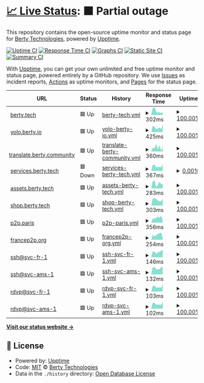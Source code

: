 # [📈 Live Status](https://uptime.berty.io): <!--live status--> **🟧 Partial outage**

This repository contains the open-source uptime monitor and status page for [Berty Technologies](https://berty.tech), powered by [Upptime](https://github.com/upptime/upptime).

[![Uptime CI](https://github.com/berty/uptime/workflows/Uptime%20CI/badge.svg)](https://github.com/berty/uptime/actions?query=workflow%3A%22Uptime+CI%22)
[![Response Time CI](https://github.com/berty/uptime/workflows/Response%20Time%20CI/badge.svg)](https://github.com/berty/uptime/actions?query=workflow%3A%22Response+Time+CI%22)
[![Graphs CI](https://github.com/berty/uptime/workflows/Graphs%20CI/badge.svg)](https://github.com/berty/uptime/actions?query=workflow%3A%22Graphs+CI%22)
[![Static Site CI](https://github.com/berty/uptime/workflows/Static%20Site%20CI/badge.svg)](https://github.com/berty/uptime/actions?query=workflow%3A%22Static+Site+CI%22)
[![Summary CI](https://github.com/berty/uptime/workflows/Summary%20CI/badge.svg)](https://github.com/berty/uptime/actions?query=workflow%3A%22Summary+CI%22)

With [Upptime](https://upptime.js.org), you can get your own unlimited and free uptime monitor and status page, powered entirely by a GitHub repository. We use [Issues](https://github.com/berty/uptime/issues) as incident reports, [Actions](https://github.com/berty/uptime/actions) as uptime monitors, and [Pages](https://uptime.berty.io) for the status page.

<!--start: status pages-->
<!-- This summary is generated by Upptime (https://github.com/upptime/upptime) -->
<!-- Do not edit this manually, your changes will be overwritten -->
<!-- prettier-ignore -->
| URL | Status | History | Response Time | Uptime |
| --- | ------ | ------- | ------------- | ------ |
| <img alt="" src="https://icons.duckduckgo.com/ip3/www.berty.tech.ico" height="13"> [berty.tech](https://www.berty.tech) | 🟩 Up | [berty-tech.yml](https://github.com/berty/uptime/commits/HEAD/history/berty-tech.yml) | <details><summary><img alt="Response time graph" src="./graphs/berty-tech/response-time-week.png" height="20"> 302ms</summary><br><a href="https://uptime.berty.io/history/berty-tech"><img alt="Response time 418" src="https://img.shields.io/endpoint?url=https%3A%2F%2Fraw.githubusercontent.com%2Fberty%2Fuptime%2FHEAD%2Fapi%2Fberty-tech%2Fresponse-time.json"></a><br><a href="https://uptime.berty.io/history/berty-tech"><img alt="24-hour response time 497" src="https://img.shields.io/endpoint?url=https%3A%2F%2Fraw.githubusercontent.com%2Fberty%2Fuptime%2FHEAD%2Fapi%2Fberty-tech%2Fresponse-time-day.json"></a><br><a href="https://uptime.berty.io/history/berty-tech"><img alt="7-day response time 302" src="https://img.shields.io/endpoint?url=https%3A%2F%2Fraw.githubusercontent.com%2Fberty%2Fuptime%2FHEAD%2Fapi%2Fberty-tech%2Fresponse-time-week.json"></a><br><a href="https://uptime.berty.io/history/berty-tech"><img alt="30-day response time 338" src="https://img.shields.io/endpoint?url=https%3A%2F%2Fraw.githubusercontent.com%2Fberty%2Fuptime%2FHEAD%2Fapi%2Fberty-tech%2Fresponse-time-month.json"></a><br><a href="https://uptime.berty.io/history/berty-tech"><img alt="1-year response time 462" src="https://img.shields.io/endpoint?url=https%3A%2F%2Fraw.githubusercontent.com%2Fberty%2Fuptime%2FHEAD%2Fapi%2Fberty-tech%2Fresponse-time-year.json"></a></details> | <details><summary><a href="https://uptime.berty.io/history/berty-tech">100.00%</a></summary><a href="https://uptime.berty.io/history/berty-tech"><img alt="All-time uptime 99.98%" src="https://img.shields.io/endpoint?url=https%3A%2F%2Fraw.githubusercontent.com%2Fberty%2Fuptime%2FHEAD%2Fapi%2Fberty-tech%2Fuptime.json"></a><br><a href="https://uptime.berty.io/history/berty-tech"><img alt="24-hour uptime 100.00%" src="https://img.shields.io/endpoint?url=https%3A%2F%2Fraw.githubusercontent.com%2Fberty%2Fuptime%2FHEAD%2Fapi%2Fberty-tech%2Fuptime-day.json"></a><br><a href="https://uptime.berty.io/history/berty-tech"><img alt="7-day uptime 100.00%" src="https://img.shields.io/endpoint?url=https%3A%2F%2Fraw.githubusercontent.com%2Fberty%2Fuptime%2FHEAD%2Fapi%2Fberty-tech%2Fuptime-week.json"></a><br><a href="https://uptime.berty.io/history/berty-tech"><img alt="30-day uptime 100.00%" src="https://img.shields.io/endpoint?url=https%3A%2F%2Fraw.githubusercontent.com%2Fberty%2Fuptime%2FHEAD%2Fapi%2Fberty-tech%2Fuptime-month.json"></a><br><a href="https://uptime.berty.io/history/berty-tech"><img alt="1-year uptime 99.99%" src="https://img.shields.io/endpoint?url=https%3A%2F%2Fraw.githubusercontent.com%2Fberty%2Fuptime%2FHEAD%2Fapi%2Fberty-tech%2Fuptime-year.json"></a></details>
| <img alt="" src="https://icons.duckduckgo.com/ip3/yolo.berty.io.ico" height="13"> [yolo.berty.io](https://yolo.berty.io/) | 🟩 Up | [yolo-berty-io.yml](https://github.com/berty/uptime/commits/HEAD/history/yolo-berty-io.yml) | <details><summary><img alt="Response time graph" src="./graphs/yolo-berty-io/response-time-week.png" height="20"> 425ms</summary><br><a href="https://uptime.berty.io/history/yolo-berty-io"><img alt="Response time 428" src="https://img.shields.io/endpoint?url=https%3A%2F%2Fraw.githubusercontent.com%2Fberty%2Fuptime%2FHEAD%2Fapi%2Fyolo-berty-io%2Fresponse-time.json"></a><br><a href="https://uptime.berty.io/history/yolo-berty-io"><img alt="24-hour response time 559" src="https://img.shields.io/endpoint?url=https%3A%2F%2Fraw.githubusercontent.com%2Fberty%2Fuptime%2FHEAD%2Fapi%2Fyolo-berty-io%2Fresponse-time-day.json"></a><br><a href="https://uptime.berty.io/history/yolo-berty-io"><img alt="7-day response time 425" src="https://img.shields.io/endpoint?url=https%3A%2F%2Fraw.githubusercontent.com%2Fberty%2Fuptime%2FHEAD%2Fapi%2Fyolo-berty-io%2Fresponse-time-week.json"></a><br><a href="https://uptime.berty.io/history/yolo-berty-io"><img alt="30-day response time 422" src="https://img.shields.io/endpoint?url=https%3A%2F%2Fraw.githubusercontent.com%2Fberty%2Fuptime%2FHEAD%2Fapi%2Fyolo-berty-io%2Fresponse-time-month.json"></a><br><a href="https://uptime.berty.io/history/yolo-berty-io"><img alt="1-year response time 435" src="https://img.shields.io/endpoint?url=https%3A%2F%2Fraw.githubusercontent.com%2Fberty%2Fuptime%2FHEAD%2Fapi%2Fyolo-berty-io%2Fresponse-time-year.json"></a></details> | <details><summary><a href="https://uptime.berty.io/history/yolo-berty-io">100.00%</a></summary><a href="https://uptime.berty.io/history/yolo-berty-io"><img alt="All-time uptime 99.93%" src="https://img.shields.io/endpoint?url=https%3A%2F%2Fraw.githubusercontent.com%2Fberty%2Fuptime%2FHEAD%2Fapi%2Fyolo-berty-io%2Fuptime.json"></a><br><a href="https://uptime.berty.io/history/yolo-berty-io"><img alt="24-hour uptime 100.00%" src="https://img.shields.io/endpoint?url=https%3A%2F%2Fraw.githubusercontent.com%2Fberty%2Fuptime%2FHEAD%2Fapi%2Fyolo-berty-io%2Fuptime-day.json"></a><br><a href="https://uptime.berty.io/history/yolo-berty-io"><img alt="7-day uptime 100.00%" src="https://img.shields.io/endpoint?url=https%3A%2F%2Fraw.githubusercontent.com%2Fberty%2Fuptime%2FHEAD%2Fapi%2Fyolo-berty-io%2Fuptime-week.json"></a><br><a href="https://uptime.berty.io/history/yolo-berty-io"><img alt="30-day uptime 100.00%" src="https://img.shields.io/endpoint?url=https%3A%2F%2Fraw.githubusercontent.com%2Fberty%2Fuptime%2FHEAD%2Fapi%2Fyolo-berty-io%2Fuptime-month.json"></a><br><a href="https://uptime.berty.io/history/yolo-berty-io"><img alt="1-year uptime 99.98%" src="https://img.shields.io/endpoint?url=https%3A%2F%2Fraw.githubusercontent.com%2Fberty%2Fuptime%2FHEAD%2Fapi%2Fyolo-berty-io%2Fuptime-year.json"></a></details>
| <img alt="" src="https://icons.duckduckgo.com/ip3/translate.berty.community.ico" height="13"> [translate.berty.community](https://translate.berty.community) | 🟩 Up | [translate-berty-community.yml](https://github.com/berty/uptime/commits/HEAD/history/translate-berty-community.yml) | <details><summary><img alt="Response time graph" src="./graphs/translate-berty-community/response-time-week.png" height="20"> 360ms</summary><br><a href="https://uptime.berty.io/history/translate-berty-community"><img alt="Response time 392" src="https://img.shields.io/endpoint?url=https%3A%2F%2Fraw.githubusercontent.com%2Fberty%2Fuptime%2FHEAD%2Fapi%2Ftranslate-berty-community%2Fresponse-time.json"></a><br><a href="https://uptime.berty.io/history/translate-berty-community"><img alt="24-hour response time 274" src="https://img.shields.io/endpoint?url=https%3A%2F%2Fraw.githubusercontent.com%2Fberty%2Fuptime%2FHEAD%2Fapi%2Ftranslate-berty-community%2Fresponse-time-day.json"></a><br><a href="https://uptime.berty.io/history/translate-berty-community"><img alt="7-day response time 360" src="https://img.shields.io/endpoint?url=https%3A%2F%2Fraw.githubusercontent.com%2Fberty%2Fuptime%2FHEAD%2Fapi%2Ftranslate-berty-community%2Fresponse-time-week.json"></a><br><a href="https://uptime.berty.io/history/translate-berty-community"><img alt="30-day response time 347" src="https://img.shields.io/endpoint?url=https%3A%2F%2Fraw.githubusercontent.com%2Fberty%2Fuptime%2FHEAD%2Fapi%2Ftranslate-berty-community%2Fresponse-time-month.json"></a><br><a href="https://uptime.berty.io/history/translate-berty-community"><img alt="1-year response time 400" src="https://img.shields.io/endpoint?url=https%3A%2F%2Fraw.githubusercontent.com%2Fberty%2Fuptime%2FHEAD%2Fapi%2Ftranslate-berty-community%2Fresponse-time-year.json"></a></details> | <details><summary><a href="https://uptime.berty.io/history/translate-berty-community">100.00%</a></summary><a href="https://uptime.berty.io/history/translate-berty-community"><img alt="All-time uptime 99.87%" src="https://img.shields.io/endpoint?url=https%3A%2F%2Fraw.githubusercontent.com%2Fberty%2Fuptime%2FHEAD%2Fapi%2Ftranslate-berty-community%2Fuptime.json"></a><br><a href="https://uptime.berty.io/history/translate-berty-community"><img alt="24-hour uptime 100.00%" src="https://img.shields.io/endpoint?url=https%3A%2F%2Fraw.githubusercontent.com%2Fberty%2Fuptime%2FHEAD%2Fapi%2Ftranslate-berty-community%2Fuptime-day.json"></a><br><a href="https://uptime.berty.io/history/translate-berty-community"><img alt="7-day uptime 100.00%" src="https://img.shields.io/endpoint?url=https%3A%2F%2Fraw.githubusercontent.com%2Fberty%2Fuptime%2FHEAD%2Fapi%2Ftranslate-berty-community%2Fuptime-week.json"></a><br><a href="https://uptime.berty.io/history/translate-berty-community"><img alt="30-day uptime 100.00%" src="https://img.shields.io/endpoint?url=https%3A%2F%2Fraw.githubusercontent.com%2Fberty%2Fuptime%2FHEAD%2Fapi%2Ftranslate-berty-community%2Fuptime-month.json"></a><br><a href="https://uptime.berty.io/history/translate-berty-community"><img alt="1-year uptime 100.00%" src="https://img.shields.io/endpoint?url=https%3A%2F%2Fraw.githubusercontent.com%2Fberty%2Fuptime%2FHEAD%2Fapi%2Ftranslate-berty-community%2Fuptime-year.json"></a></details>
| <img alt="" src="https://icons.duckduckgo.com/ip3/services.berty.tech.ico" height="13"> [services.berty.tech](https://services.berty.tech/authorize) | 🟥 Down | [services-berty-tech.yml](https://github.com/berty/uptime/commits/HEAD/history/services-berty-tech.yml) | <details><summary><img alt="Response time graph" src="./graphs/services-berty-tech/response-time-week.png" height="20"> 367ms</summary><br><a href="https://uptime.berty.io/history/services-berty-tech"><img alt="Response time 419" src="https://img.shields.io/endpoint?url=https%3A%2F%2Fraw.githubusercontent.com%2Fberty%2Fuptime%2FHEAD%2Fapi%2Fservices-berty-tech%2Fresponse-time.json"></a><br><a href="https://uptime.berty.io/history/services-berty-tech"><img alt="24-hour response time 451" src="https://img.shields.io/endpoint?url=https%3A%2F%2Fraw.githubusercontent.com%2Fberty%2Fuptime%2FHEAD%2Fapi%2Fservices-berty-tech%2Fresponse-time-day.json"></a><br><a href="https://uptime.berty.io/history/services-berty-tech"><img alt="7-day response time 367" src="https://img.shields.io/endpoint?url=https%3A%2F%2Fraw.githubusercontent.com%2Fberty%2Fuptime%2FHEAD%2Fapi%2Fservices-berty-tech%2Fresponse-time-week.json"></a><br><a href="https://uptime.berty.io/history/services-berty-tech"><img alt="30-day response time 384" src="https://img.shields.io/endpoint?url=https%3A%2F%2Fraw.githubusercontent.com%2Fberty%2Fuptime%2FHEAD%2Fapi%2Fservices-berty-tech%2Fresponse-time-month.json"></a><br><a href="https://uptime.berty.io/history/services-berty-tech"><img alt="1-year response time 413" src="https://img.shields.io/endpoint?url=https%3A%2F%2Fraw.githubusercontent.com%2Fberty%2Fuptime%2FHEAD%2Fapi%2Fservices-berty-tech%2Fresponse-time-year.json"></a></details> | <details><summary><a href="https://uptime.berty.io/history/services-berty-tech">0.00%</a></summary><a href="https://uptime.berty.io/history/services-berty-tech"><img alt="All-time uptime 43.18%" src="https://img.shields.io/endpoint?url=https%3A%2F%2Fraw.githubusercontent.com%2Fberty%2Fuptime%2FHEAD%2Fapi%2Fservices-berty-tech%2Fuptime.json"></a><br><a href="https://uptime.berty.io/history/services-berty-tech"><img alt="24-hour uptime 0.00%" src="https://img.shields.io/endpoint?url=https%3A%2F%2Fraw.githubusercontent.com%2Fberty%2Fuptime%2FHEAD%2Fapi%2Fservices-berty-tech%2Fuptime-day.json"></a><br><a href="https://uptime.berty.io/history/services-berty-tech"><img alt="7-day uptime 0.00%" src="https://img.shields.io/endpoint?url=https%3A%2F%2Fraw.githubusercontent.com%2Fberty%2Fuptime%2FHEAD%2Fapi%2Fservices-berty-tech%2Fuptime-week.json"></a><br><a href="https://uptime.berty.io/history/services-berty-tech"><img alt="30-day uptime 0.00%" src="https://img.shields.io/endpoint?url=https%3A%2F%2Fraw.githubusercontent.com%2Fberty%2Fuptime%2FHEAD%2Fapi%2Fservices-berty-tech%2Fuptime-month.json"></a><br><a href="https://uptime.berty.io/history/services-berty-tech"><img alt="1-year uptime 0.00%" src="https://img.shields.io/endpoint?url=https%3A%2F%2Fraw.githubusercontent.com%2Fberty%2Fuptime%2FHEAD%2Fapi%2Fservices-berty-tech%2Fuptime-year.json"></a></details>
| <img alt="" src="https://icons.duckduckgo.com/ip3/assets.berty.tech.ico" height="13"> [assets.berty.tech](https://assets.berty.tech/) | 🟩 Up | [assets-berty-tech.yml](https://github.com/berty/uptime/commits/HEAD/history/assets-berty-tech.yml) | <details><summary><img alt="Response time graph" src="./graphs/assets-berty-tech/response-time-week.png" height="20"> 283ms</summary><br><a href="https://uptime.berty.io/history/assets-berty-tech"><img alt="Response time 318" src="https://img.shields.io/endpoint?url=https%3A%2F%2Fraw.githubusercontent.com%2Fberty%2Fuptime%2FHEAD%2Fapi%2Fassets-berty-tech%2Fresponse-time.json"></a><br><a href="https://uptime.berty.io/history/assets-berty-tech"><img alt="24-hour response time 359" src="https://img.shields.io/endpoint?url=https%3A%2F%2Fraw.githubusercontent.com%2Fberty%2Fuptime%2FHEAD%2Fapi%2Fassets-berty-tech%2Fresponse-time-day.json"></a><br><a href="https://uptime.berty.io/history/assets-berty-tech"><img alt="7-day response time 283" src="https://img.shields.io/endpoint?url=https%3A%2F%2Fraw.githubusercontent.com%2Fberty%2Fuptime%2FHEAD%2Fapi%2Fassets-berty-tech%2Fresponse-time-week.json"></a><br><a href="https://uptime.berty.io/history/assets-berty-tech"><img alt="30-day response time 263" src="https://img.shields.io/endpoint?url=https%3A%2F%2Fraw.githubusercontent.com%2Fberty%2Fuptime%2FHEAD%2Fapi%2Fassets-berty-tech%2Fresponse-time-month.json"></a><br><a href="https://uptime.berty.io/history/assets-berty-tech"><img alt="1-year response time 344" src="https://img.shields.io/endpoint?url=https%3A%2F%2Fraw.githubusercontent.com%2Fberty%2Fuptime%2FHEAD%2Fapi%2Fassets-berty-tech%2Fresponse-time-year.json"></a></details> | <details><summary><a href="https://uptime.berty.io/history/assets-berty-tech">100.00%</a></summary><a href="https://uptime.berty.io/history/assets-berty-tech"><img alt="All-time uptime 99.98%" src="https://img.shields.io/endpoint?url=https%3A%2F%2Fraw.githubusercontent.com%2Fberty%2Fuptime%2FHEAD%2Fapi%2Fassets-berty-tech%2Fuptime.json"></a><br><a href="https://uptime.berty.io/history/assets-berty-tech"><img alt="24-hour uptime 100.00%" src="https://img.shields.io/endpoint?url=https%3A%2F%2Fraw.githubusercontent.com%2Fberty%2Fuptime%2FHEAD%2Fapi%2Fassets-berty-tech%2Fuptime-day.json"></a><br><a href="https://uptime.berty.io/history/assets-berty-tech"><img alt="7-day uptime 100.00%" src="https://img.shields.io/endpoint?url=https%3A%2F%2Fraw.githubusercontent.com%2Fberty%2Fuptime%2FHEAD%2Fapi%2Fassets-berty-tech%2Fuptime-week.json"></a><br><a href="https://uptime.berty.io/history/assets-berty-tech"><img alt="30-day uptime 100.00%" src="https://img.shields.io/endpoint?url=https%3A%2F%2Fraw.githubusercontent.com%2Fberty%2Fuptime%2FHEAD%2Fapi%2Fassets-berty-tech%2Fuptime-month.json"></a><br><a href="https://uptime.berty.io/history/assets-berty-tech"><img alt="1-year uptime 99.99%" src="https://img.shields.io/endpoint?url=https%3A%2F%2Fraw.githubusercontent.com%2Fberty%2Fuptime%2FHEAD%2Fapi%2Fassets-berty-tech%2Fuptime-year.json"></a></details>
| <img alt="" src="https://icons.duckduckgo.com/ip3/shop.berty.tech.ico" height="13"> [shop.berty.tech](https://shop.berty.tech) | 🟩 Up | [shop-berty-tech.yml](https://github.com/berty/uptime/commits/HEAD/history/shop-berty-tech.yml) | <details><summary><img alt="Response time graph" src="./graphs/shop-berty-tech/response-time-week.png" height="20"> 303ms</summary><br><a href="https://uptime.berty.io/history/shop-berty-tech"><img alt="Response time 243" src="https://img.shields.io/endpoint?url=https%3A%2F%2Fraw.githubusercontent.com%2Fberty%2Fuptime%2FHEAD%2Fapi%2Fshop-berty-tech%2Fresponse-time.json"></a><br><a href="https://uptime.berty.io/history/shop-berty-tech"><img alt="24-hour response time 362" src="https://img.shields.io/endpoint?url=https%3A%2F%2Fraw.githubusercontent.com%2Fberty%2Fuptime%2FHEAD%2Fapi%2Fshop-berty-tech%2Fresponse-time-day.json"></a><br><a href="https://uptime.berty.io/history/shop-berty-tech"><img alt="7-day response time 303" src="https://img.shields.io/endpoint?url=https%3A%2F%2Fraw.githubusercontent.com%2Fberty%2Fuptime%2FHEAD%2Fapi%2Fshop-berty-tech%2Fresponse-time-week.json"></a><br><a href="https://uptime.berty.io/history/shop-berty-tech"><img alt="30-day response time 303" src="https://img.shields.io/endpoint?url=https%3A%2F%2Fraw.githubusercontent.com%2Fberty%2Fuptime%2FHEAD%2Fapi%2Fshop-berty-tech%2Fresponse-time-month.json"></a><br><a href="https://uptime.berty.io/history/shop-berty-tech"><img alt="1-year response time 265" src="https://img.shields.io/endpoint?url=https%3A%2F%2Fraw.githubusercontent.com%2Fberty%2Fuptime%2FHEAD%2Fapi%2Fshop-berty-tech%2Fresponse-time-year.json"></a></details> | <details><summary><a href="https://uptime.berty.io/history/shop-berty-tech">100.00%</a></summary><a href="https://uptime.berty.io/history/shop-berty-tech"><img alt="All-time uptime 99.99%" src="https://img.shields.io/endpoint?url=https%3A%2F%2Fraw.githubusercontent.com%2Fberty%2Fuptime%2FHEAD%2Fapi%2Fshop-berty-tech%2Fuptime.json"></a><br><a href="https://uptime.berty.io/history/shop-berty-tech"><img alt="24-hour uptime 100.00%" src="https://img.shields.io/endpoint?url=https%3A%2F%2Fraw.githubusercontent.com%2Fberty%2Fuptime%2FHEAD%2Fapi%2Fshop-berty-tech%2Fuptime-day.json"></a><br><a href="https://uptime.berty.io/history/shop-berty-tech"><img alt="7-day uptime 100.00%" src="https://img.shields.io/endpoint?url=https%3A%2F%2Fraw.githubusercontent.com%2Fberty%2Fuptime%2FHEAD%2Fapi%2Fshop-berty-tech%2Fuptime-week.json"></a><br><a href="https://uptime.berty.io/history/shop-berty-tech"><img alt="30-day uptime 100.00%" src="https://img.shields.io/endpoint?url=https%3A%2F%2Fraw.githubusercontent.com%2Fberty%2Fuptime%2FHEAD%2Fapi%2Fshop-berty-tech%2Fuptime-month.json"></a><br><a href="https://uptime.berty.io/history/shop-berty-tech"><img alt="1-year uptime 100.00%" src="https://img.shields.io/endpoint?url=https%3A%2F%2Fraw.githubusercontent.com%2Fberty%2Fuptime%2FHEAD%2Fapi%2Fshop-berty-tech%2Fuptime-year.json"></a></details>
| <img alt="" src="https://icons.duckduckgo.com/ip3/p2p.paris.ico" height="13"> [p2p.paris](https://p2p.paris) | 🟩 Up | [p2p-paris.yml](https://github.com/berty/uptime/commits/HEAD/history/p2p-paris.yml) | <details><summary><img alt="Response time graph" src="./graphs/p2p-paris/response-time-week.png" height="20"> 356ms</summary><br><a href="https://uptime.berty.io/history/p2p-paris"><img alt="Response time 418" src="https://img.shields.io/endpoint?url=https%3A%2F%2Fraw.githubusercontent.com%2Fberty%2Fuptime%2FHEAD%2Fapi%2Fp2p-paris%2Fresponse-time.json"></a><br><a href="https://uptime.berty.io/history/p2p-paris"><img alt="24-hour response time 318" src="https://img.shields.io/endpoint?url=https%3A%2F%2Fraw.githubusercontent.com%2Fberty%2Fuptime%2FHEAD%2Fapi%2Fp2p-paris%2Fresponse-time-day.json"></a><br><a href="https://uptime.berty.io/history/p2p-paris"><img alt="7-day response time 356" src="https://img.shields.io/endpoint?url=https%3A%2F%2Fraw.githubusercontent.com%2Fberty%2Fuptime%2FHEAD%2Fapi%2Fp2p-paris%2Fresponse-time-week.json"></a><br><a href="https://uptime.berty.io/history/p2p-paris"><img alt="30-day response time 389" src="https://img.shields.io/endpoint?url=https%3A%2F%2Fraw.githubusercontent.com%2Fberty%2Fuptime%2FHEAD%2Fapi%2Fp2p-paris%2Fresponse-time-month.json"></a><br><a href="https://uptime.berty.io/history/p2p-paris"><img alt="1-year response time 423" src="https://img.shields.io/endpoint?url=https%3A%2F%2Fraw.githubusercontent.com%2Fberty%2Fuptime%2FHEAD%2Fapi%2Fp2p-paris%2Fresponse-time-year.json"></a></details> | <details><summary><a href="https://uptime.berty.io/history/p2p-paris">100.00%</a></summary><a href="https://uptime.berty.io/history/p2p-paris"><img alt="All-time uptime 99.81%" src="https://img.shields.io/endpoint?url=https%3A%2F%2Fraw.githubusercontent.com%2Fberty%2Fuptime%2FHEAD%2Fapi%2Fp2p-paris%2Fuptime.json"></a><br><a href="https://uptime.berty.io/history/p2p-paris"><img alt="24-hour uptime 100.00%" src="https://img.shields.io/endpoint?url=https%3A%2F%2Fraw.githubusercontent.com%2Fberty%2Fuptime%2FHEAD%2Fapi%2Fp2p-paris%2Fuptime-day.json"></a><br><a href="https://uptime.berty.io/history/p2p-paris"><img alt="7-day uptime 100.00%" src="https://img.shields.io/endpoint?url=https%3A%2F%2Fraw.githubusercontent.com%2Fberty%2Fuptime%2FHEAD%2Fapi%2Fp2p-paris%2Fuptime-week.json"></a><br><a href="https://uptime.berty.io/history/p2p-paris"><img alt="30-day uptime 100.00%" src="https://img.shields.io/endpoint?url=https%3A%2F%2Fraw.githubusercontent.com%2Fberty%2Fuptime%2FHEAD%2Fapi%2Fp2p-paris%2Fuptime-month.json"></a><br><a href="https://uptime.berty.io/history/p2p-paris"><img alt="1-year uptime 99.99%" src="https://img.shields.io/endpoint?url=https%3A%2F%2Fraw.githubusercontent.com%2Fberty%2Fuptime%2FHEAD%2Fapi%2Fp2p-paris%2Fuptime-year.json"></a></details>
| <img alt="" src="https://icons.duckduckgo.com/ip3/francep2p.org.ico" height="13"> [francep2p.org](https://francep2p.org) | 🟩 Up | [francep2p-org.yml](https://github.com/berty/uptime/commits/HEAD/history/francep2p-org.yml) | <details><summary><img alt="Response time graph" src="./graphs/francep2p-org/response-time-week.png" height="20"> 254ms</summary><br><a href="https://uptime.berty.io/history/francep2p-org"><img alt="Response time 349" src="https://img.shields.io/endpoint?url=https%3A%2F%2Fraw.githubusercontent.com%2Fberty%2Fuptime%2FHEAD%2Fapi%2Ffrancep2p-org%2Fresponse-time.json"></a><br><a href="https://uptime.berty.io/history/francep2p-org"><img alt="24-hour response time 282" src="https://img.shields.io/endpoint?url=https%3A%2F%2Fraw.githubusercontent.com%2Fberty%2Fuptime%2FHEAD%2Fapi%2Ffrancep2p-org%2Fresponse-time-day.json"></a><br><a href="https://uptime.berty.io/history/francep2p-org"><img alt="7-day response time 254" src="https://img.shields.io/endpoint?url=https%3A%2F%2Fraw.githubusercontent.com%2Fberty%2Fuptime%2FHEAD%2Fapi%2Ffrancep2p-org%2Fresponse-time-week.json"></a><br><a href="https://uptime.berty.io/history/francep2p-org"><img alt="30-day response time 246" src="https://img.shields.io/endpoint?url=https%3A%2F%2Fraw.githubusercontent.com%2Fberty%2Fuptime%2FHEAD%2Fapi%2Ffrancep2p-org%2Fresponse-time-month.json"></a><br><a href="https://uptime.berty.io/history/francep2p-org"><img alt="1-year response time 358" src="https://img.shields.io/endpoint?url=https%3A%2F%2Fraw.githubusercontent.com%2Fberty%2Fuptime%2FHEAD%2Fapi%2Ffrancep2p-org%2Fresponse-time-year.json"></a></details> | <details><summary><a href="https://uptime.berty.io/history/francep2p-org">100.00%</a></summary><a href="https://uptime.berty.io/history/francep2p-org"><img alt="All-time uptime 79.42%" src="https://img.shields.io/endpoint?url=https%3A%2F%2Fraw.githubusercontent.com%2Fberty%2Fuptime%2FHEAD%2Fapi%2Ffrancep2p-org%2Fuptime.json"></a><br><a href="https://uptime.berty.io/history/francep2p-org"><img alt="24-hour uptime 100.00%" src="https://img.shields.io/endpoint?url=https%3A%2F%2Fraw.githubusercontent.com%2Fberty%2Fuptime%2FHEAD%2Fapi%2Ffrancep2p-org%2Fuptime-day.json"></a><br><a href="https://uptime.berty.io/history/francep2p-org"><img alt="7-day uptime 100.00%" src="https://img.shields.io/endpoint?url=https%3A%2F%2Fraw.githubusercontent.com%2Fberty%2Fuptime%2FHEAD%2Fapi%2Ffrancep2p-org%2Fuptime-week.json"></a><br><a href="https://uptime.berty.io/history/francep2p-org"><img alt="30-day uptime 100.00%" src="https://img.shields.io/endpoint?url=https%3A%2F%2Fraw.githubusercontent.com%2Fberty%2Fuptime%2FHEAD%2Fapi%2Ffrancep2p-org%2Fuptime-month.json"></a><br><a href="https://uptime.berty.io/history/francep2p-org"><img alt="1-year uptime 56.57%" src="https://img.shields.io/endpoint?url=https%3A%2F%2Fraw.githubusercontent.com%2Fberty%2Fuptime%2FHEAD%2Fapi%2Ffrancep2p-org%2Fuptime-year.json"></a></details>
| <img alt="" src="https://icons.duckduckgo.com/ip3/null.ico" height="13"> [ssh@svc-fr-1](svc-fr-1.berty.io) | 🟩 Up | [ssh-svc-fr-1.yml](https://github.com/berty/uptime/commits/HEAD/history/ssh-svc-fr-1.yml) | <details><summary><img alt="Response time graph" src="./graphs/ssh-svc-fr-1/response-time-week.png" height="20"> 146ms</summary><br><a href="https://uptime.berty.io/history/ssh-svc-fr-1"><img alt="Response time 133" src="https://img.shields.io/endpoint?url=https%3A%2F%2Fraw.githubusercontent.com%2Fberty%2Fuptime%2FHEAD%2Fapi%2Fssh-svc-fr-1%2Fresponse-time.json"></a><br><a href="https://uptime.berty.io/history/ssh-svc-fr-1"><img alt="24-hour response time 163" src="https://img.shields.io/endpoint?url=https%3A%2F%2Fraw.githubusercontent.com%2Fberty%2Fuptime%2FHEAD%2Fapi%2Fssh-svc-fr-1%2Fresponse-time-day.json"></a><br><a href="https://uptime.berty.io/history/ssh-svc-fr-1"><img alt="7-day response time 146" src="https://img.shields.io/endpoint?url=https%3A%2F%2Fraw.githubusercontent.com%2Fberty%2Fuptime%2FHEAD%2Fapi%2Fssh-svc-fr-1%2Fresponse-time-week.json"></a><br><a href="https://uptime.berty.io/history/ssh-svc-fr-1"><img alt="30-day response time 150" src="https://img.shields.io/endpoint?url=https%3A%2F%2Fraw.githubusercontent.com%2Fberty%2Fuptime%2FHEAD%2Fapi%2Fssh-svc-fr-1%2Fresponse-time-month.json"></a><br><a href="https://uptime.berty.io/history/ssh-svc-fr-1"><img alt="1-year response time 141" src="https://img.shields.io/endpoint?url=https%3A%2F%2Fraw.githubusercontent.com%2Fberty%2Fuptime%2FHEAD%2Fapi%2Fssh-svc-fr-1%2Fresponse-time-year.json"></a></details> | <details><summary><a href="https://uptime.berty.io/history/ssh-svc-fr-1">100.00%</a></summary><a href="https://uptime.berty.io/history/ssh-svc-fr-1"><img alt="All-time uptime 100.00%" src="https://img.shields.io/endpoint?url=https%3A%2F%2Fraw.githubusercontent.com%2Fberty%2Fuptime%2FHEAD%2Fapi%2Fssh-svc-fr-1%2Fuptime.json"></a><br><a href="https://uptime.berty.io/history/ssh-svc-fr-1"><img alt="24-hour uptime 100.00%" src="https://img.shields.io/endpoint?url=https%3A%2F%2Fraw.githubusercontent.com%2Fberty%2Fuptime%2FHEAD%2Fapi%2Fssh-svc-fr-1%2Fuptime-day.json"></a><br><a href="https://uptime.berty.io/history/ssh-svc-fr-1"><img alt="7-day uptime 100.00%" src="https://img.shields.io/endpoint?url=https%3A%2F%2Fraw.githubusercontent.com%2Fberty%2Fuptime%2FHEAD%2Fapi%2Fssh-svc-fr-1%2Fuptime-week.json"></a><br><a href="https://uptime.berty.io/history/ssh-svc-fr-1"><img alt="30-day uptime 100.00%" src="https://img.shields.io/endpoint?url=https%3A%2F%2Fraw.githubusercontent.com%2Fberty%2Fuptime%2FHEAD%2Fapi%2Fssh-svc-fr-1%2Fuptime-month.json"></a><br><a href="https://uptime.berty.io/history/ssh-svc-fr-1"><img alt="1-year uptime 100.00%" src="https://img.shields.io/endpoint?url=https%3A%2F%2Fraw.githubusercontent.com%2Fberty%2Fuptime%2FHEAD%2Fapi%2Fssh-svc-fr-1%2Fuptime-year.json"></a></details>
| <img alt="" src="https://icons.duckduckgo.com/ip3/null.ico" height="13"> [ssh@svc-ams-1](svc-ams-1.berty.io) | 🟩 Up | [ssh-svc-ams-1.yml](https://github.com/berty/uptime/commits/HEAD/history/ssh-svc-ams-1.yml) | <details><summary><img alt="Response time graph" src="./graphs/ssh-svc-ams-1/response-time-week.png" height="20"> 132ms</summary><br><a href="https://uptime.berty.io/history/ssh-svc-ams-1"><img alt="Response time 125" src="https://img.shields.io/endpoint?url=https%3A%2F%2Fraw.githubusercontent.com%2Fberty%2Fuptime%2FHEAD%2Fapi%2Fssh-svc-ams-1%2Fresponse-time.json"></a><br><a href="https://uptime.berty.io/history/ssh-svc-ams-1"><img alt="24-hour response time 146" src="https://img.shields.io/endpoint?url=https%3A%2F%2Fraw.githubusercontent.com%2Fberty%2Fuptime%2FHEAD%2Fapi%2Fssh-svc-ams-1%2Fresponse-time-day.json"></a><br><a href="https://uptime.berty.io/history/ssh-svc-ams-1"><img alt="7-day response time 132" src="https://img.shields.io/endpoint?url=https%3A%2F%2Fraw.githubusercontent.com%2Fberty%2Fuptime%2FHEAD%2Fapi%2Fssh-svc-ams-1%2Fresponse-time-week.json"></a><br><a href="https://uptime.berty.io/history/ssh-svc-ams-1"><img alt="30-day response time 136" src="https://img.shields.io/endpoint?url=https%3A%2F%2Fraw.githubusercontent.com%2Fberty%2Fuptime%2FHEAD%2Fapi%2Fssh-svc-ams-1%2Fresponse-time-month.json"></a><br><a href="https://uptime.berty.io/history/ssh-svc-ams-1"><img alt="1-year response time 130" src="https://img.shields.io/endpoint?url=https%3A%2F%2Fraw.githubusercontent.com%2Fberty%2Fuptime%2FHEAD%2Fapi%2Fssh-svc-ams-1%2Fresponse-time-year.json"></a></details> | <details><summary><a href="https://uptime.berty.io/history/ssh-svc-ams-1">100.00%</a></summary><a href="https://uptime.berty.io/history/ssh-svc-ams-1"><img alt="All-time uptime 99.95%" src="https://img.shields.io/endpoint?url=https%3A%2F%2Fraw.githubusercontent.com%2Fberty%2Fuptime%2FHEAD%2Fapi%2Fssh-svc-ams-1%2Fuptime.json"></a><br><a href="https://uptime.berty.io/history/ssh-svc-ams-1"><img alt="24-hour uptime 100.00%" src="https://img.shields.io/endpoint?url=https%3A%2F%2Fraw.githubusercontent.com%2Fberty%2Fuptime%2FHEAD%2Fapi%2Fssh-svc-ams-1%2Fuptime-day.json"></a><br><a href="https://uptime.berty.io/history/ssh-svc-ams-1"><img alt="7-day uptime 100.00%" src="https://img.shields.io/endpoint?url=https%3A%2F%2Fraw.githubusercontent.com%2Fberty%2Fuptime%2FHEAD%2Fapi%2Fssh-svc-ams-1%2Fuptime-week.json"></a><br><a href="https://uptime.berty.io/history/ssh-svc-ams-1"><img alt="30-day uptime 100.00%" src="https://img.shields.io/endpoint?url=https%3A%2F%2Fraw.githubusercontent.com%2Fberty%2Fuptime%2FHEAD%2Fapi%2Fssh-svc-ams-1%2Fuptime-month.json"></a><br><a href="https://uptime.berty.io/history/ssh-svc-ams-1"><img alt="1-year uptime 100.00%" src="https://img.shields.io/endpoint?url=https%3A%2F%2Fraw.githubusercontent.com%2Fberty%2Fuptime%2FHEAD%2Fapi%2Fssh-svc-ams-1%2Fuptime-year.json"></a></details>
| <img alt="" src="https://icons.duckduckgo.com/ip3/null.ico" height="13"> [rdvp@svc-fr-1](51.159.21.214) | 🟩 Up | [rdvp-svc-fr-1.yml](https://github.com/berty/uptime/commits/HEAD/history/rdvp-svc-fr-1.yml) | <details><summary><img alt="Response time graph" src="./graphs/rdvp-svc-fr-1/response-time-week.png" height="20"> 103ms</summary><br><a href="https://uptime.berty.io/history/rdvp-svc-fr-1"><img alt="Response time 109" src="https://img.shields.io/endpoint?url=https%3A%2F%2Fraw.githubusercontent.com%2Fberty%2Fuptime%2FHEAD%2Fapi%2Frdvp-svc-fr-1%2Fresponse-time.json"></a><br><a href="https://uptime.berty.io/history/rdvp-svc-fr-1"><img alt="24-hour response time 116" src="https://img.shields.io/endpoint?url=https%3A%2F%2Fraw.githubusercontent.com%2Fberty%2Fuptime%2FHEAD%2Fapi%2Frdvp-svc-fr-1%2Fresponse-time-day.json"></a><br><a href="https://uptime.berty.io/history/rdvp-svc-fr-1"><img alt="7-day response time 103" src="https://img.shields.io/endpoint?url=https%3A%2F%2Fraw.githubusercontent.com%2Fberty%2Fuptime%2FHEAD%2Fapi%2Frdvp-svc-fr-1%2Fresponse-time-week.json"></a><br><a href="https://uptime.berty.io/history/rdvp-svc-fr-1"><img alt="30-day response time 106" src="https://img.shields.io/endpoint?url=https%3A%2F%2Fraw.githubusercontent.com%2Fberty%2Fuptime%2FHEAD%2Fapi%2Frdvp-svc-fr-1%2Fresponse-time-month.json"></a><br><a href="https://uptime.berty.io/history/rdvp-svc-fr-1"><img alt="1-year response time 110" src="https://img.shields.io/endpoint?url=https%3A%2F%2Fraw.githubusercontent.com%2Fberty%2Fuptime%2FHEAD%2Fapi%2Frdvp-svc-fr-1%2Fresponse-time-year.json"></a></details> | <details><summary><a href="https://uptime.berty.io/history/rdvp-svc-fr-1">100.00%</a></summary><a href="https://uptime.berty.io/history/rdvp-svc-fr-1"><img alt="All-time uptime 100.00%" src="https://img.shields.io/endpoint?url=https%3A%2F%2Fraw.githubusercontent.com%2Fberty%2Fuptime%2FHEAD%2Fapi%2Frdvp-svc-fr-1%2Fuptime.json"></a><br><a href="https://uptime.berty.io/history/rdvp-svc-fr-1"><img alt="24-hour uptime 100.00%" src="https://img.shields.io/endpoint?url=https%3A%2F%2Fraw.githubusercontent.com%2Fberty%2Fuptime%2FHEAD%2Fapi%2Frdvp-svc-fr-1%2Fuptime-day.json"></a><br><a href="https://uptime.berty.io/history/rdvp-svc-fr-1"><img alt="7-day uptime 100.00%" src="https://img.shields.io/endpoint?url=https%3A%2F%2Fraw.githubusercontent.com%2Fberty%2Fuptime%2FHEAD%2Fapi%2Frdvp-svc-fr-1%2Fuptime-week.json"></a><br><a href="https://uptime.berty.io/history/rdvp-svc-fr-1"><img alt="30-day uptime 100.00%" src="https://img.shields.io/endpoint?url=https%3A%2F%2Fraw.githubusercontent.com%2Fberty%2Fuptime%2FHEAD%2Fapi%2Frdvp-svc-fr-1%2Fuptime-month.json"></a><br><a href="https://uptime.berty.io/history/rdvp-svc-fr-1"><img alt="1-year uptime 100.00%" src="https://img.shields.io/endpoint?url=https%3A%2F%2Fraw.githubusercontent.com%2Fberty%2Fuptime%2FHEAD%2Fapi%2Frdvp-svc-fr-1%2Fuptime-year.json"></a></details>
| <img alt="" src="https://icons.duckduckgo.com/ip3/null.ico" height="13"> [rdvp@svc-ams-1](51.15.25.224) | 🟩 Up | [rdvp-svc-ams-1.yml](https://github.com/berty/uptime/commits/HEAD/history/rdvp-svc-ams-1.yml) | <details><summary><img alt="Response time graph" src="./graphs/rdvp-svc-ams-1/response-time-week.png" height="20"> 102ms</summary><br><a href="https://uptime.berty.io/history/rdvp-svc-ams-1"><img alt="Response time 106" src="https://img.shields.io/endpoint?url=https%3A%2F%2Fraw.githubusercontent.com%2Fberty%2Fuptime%2FHEAD%2Fapi%2Frdvp-svc-ams-1%2Fresponse-time.json"></a><br><a href="https://uptime.berty.io/history/rdvp-svc-ams-1"><img alt="24-hour response time 118" src="https://img.shields.io/endpoint?url=https%3A%2F%2Fraw.githubusercontent.com%2Fberty%2Fuptime%2FHEAD%2Fapi%2Frdvp-svc-ams-1%2Fresponse-time-day.json"></a><br><a href="https://uptime.berty.io/history/rdvp-svc-ams-1"><img alt="7-day response time 102" src="https://img.shields.io/endpoint?url=https%3A%2F%2Fraw.githubusercontent.com%2Fberty%2Fuptime%2FHEAD%2Fapi%2Frdvp-svc-ams-1%2Fresponse-time-week.json"></a><br><a href="https://uptime.berty.io/history/rdvp-svc-ams-1"><img alt="30-day response time 107" src="https://img.shields.io/endpoint?url=https%3A%2F%2Fraw.githubusercontent.com%2Fberty%2Fuptime%2FHEAD%2Fapi%2Frdvp-svc-ams-1%2Fresponse-time-month.json"></a><br><a href="https://uptime.berty.io/history/rdvp-svc-ams-1"><img alt="1-year response time 107" src="https://img.shields.io/endpoint?url=https%3A%2F%2Fraw.githubusercontent.com%2Fberty%2Fuptime%2FHEAD%2Fapi%2Frdvp-svc-ams-1%2Fresponse-time-year.json"></a></details> | <details><summary><a href="https://uptime.berty.io/history/rdvp-svc-ams-1">100.00%</a></summary><a href="https://uptime.berty.io/history/rdvp-svc-ams-1"><img alt="All-time uptime 99.95%" src="https://img.shields.io/endpoint?url=https%3A%2F%2Fraw.githubusercontent.com%2Fberty%2Fuptime%2FHEAD%2Fapi%2Frdvp-svc-ams-1%2Fuptime.json"></a><br><a href="https://uptime.berty.io/history/rdvp-svc-ams-1"><img alt="24-hour uptime 100.00%" src="https://img.shields.io/endpoint?url=https%3A%2F%2Fraw.githubusercontent.com%2Fberty%2Fuptime%2FHEAD%2Fapi%2Frdvp-svc-ams-1%2Fuptime-day.json"></a><br><a href="https://uptime.berty.io/history/rdvp-svc-ams-1"><img alt="7-day uptime 100.00%" src="https://img.shields.io/endpoint?url=https%3A%2F%2Fraw.githubusercontent.com%2Fberty%2Fuptime%2FHEAD%2Fapi%2Frdvp-svc-ams-1%2Fuptime-week.json"></a><br><a href="https://uptime.berty.io/history/rdvp-svc-ams-1"><img alt="30-day uptime 100.00%" src="https://img.shields.io/endpoint?url=https%3A%2F%2Fraw.githubusercontent.com%2Fberty%2Fuptime%2FHEAD%2Fapi%2Frdvp-svc-ams-1%2Fuptime-month.json"></a><br><a href="https://uptime.berty.io/history/rdvp-svc-ams-1"><img alt="1-year uptime 100.00%" src="https://img.shields.io/endpoint?url=https%3A%2F%2Fraw.githubusercontent.com%2Fberty%2Fuptime%2FHEAD%2Fapi%2Frdvp-svc-ams-1%2Fuptime-year.json"></a></details>

<!--end: status pages-->

[**Visit our status website →**](https://uptime.berty.io)

## 📄 License

- Powered by: [Upptime](https://github.com/upptime/upptime)
- Code: [MIT](./LICENSE) © [Berty Technologies](https://berty.tech)
- Data in the `./history` directory: [Open Database License](https://opendatacommons.org/licenses/odbl/1-0/)
